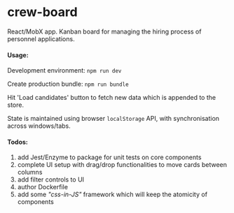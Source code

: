 # crew-board
React/MobX app. Kanban board for managing the hiring process of personnel applications.

#### Usage:
Development environment:
`npm run dev`

Create production bundle:
`npm run bundle`

Hit 'Load candidates' button to fetch new data which is appended to the store.

State is maintained using browser `localStorage` API, with synchronisation across windows/tabs.

#### Todos:
1. add Jest/Enzyme to package for unit tests on core components
2. complete UI setup with drag/drop functionalities to move cards between columns
3. add filter controls to UI
4. author Dockerfile
5. add some *"css-in-JS"* framework which will keep the atomicity of components
 